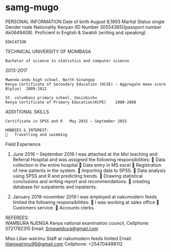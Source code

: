 # samg-mugo
PERSONAL INFORMATION
Date of birth			August 8,1993
Marital Status       		single
Gender                                             male
Nationality			Kenyan (ID Number 30554365)(passport number Ak0649408).
Proficient in			English & Swahili (writing and speaking)


	EDUCATION

TECHNICAL UNIVERSITY OF MOMBASA

	Bachelor of science in statistics and computer science
2013-2017

		
	
	Mwenda-andu high school, North kinangop	
	Kenya Certificate of Secondary Education (KCSE) – Aggregate mean score B(plus)	2009-2012
		
	St. columbans primary school, UasinGishu	
	Kenya Certificate of Primary Education(KCPE)	2000-2008
		
ADDITIONAL SKILLS

	Certificate in SPSS and R	May 2015 – September 2015

	HOBBIES & INTEREST:	
		Travelling and swimming	
	
Field Experience
1.	June 2016 – September 2016 	I was attached at the Moi teaching and Referral Hospital and was assigned the following responsibilities:
	Data collection in the entire hospital
	Data entry in MS excel
	Registration of new patients in the system.
	Importing data to SPSS.
	Data analysis using SPSS and R and predicting trends.
	Drawing statistical conclusions and writing report and recommendations.
	creating database for outpatients and inpatients.

2.	January 2018-november 2019
I was employed at nakumodern feeds limited the following responsibilities:
	I was working at sales office
	Customers service.
	Accounts clerks.

REFEREES:		
	WAMBURA NJENGA
Kenya national examination council,
Cellphone: 0721782315
Email: Smwambura@gmail.com

Miss Lilian wairimu
Staff at nakumodern feeds limited
Email: lilianwairimu96@gmail.com
Cellphone: +254704498112
	

